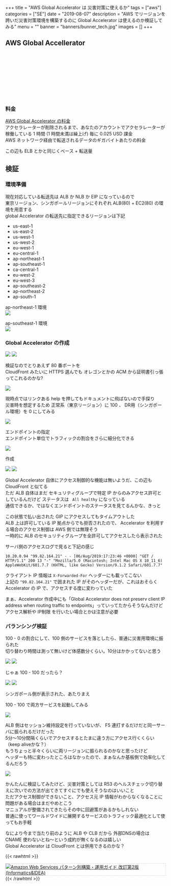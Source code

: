 +++
title = "AWS Global Accelerator は 災害対策に使えるか"
tags = ["aws"]
categories = ["SE"]
date = "2019-08-07"
description = "AWS でリージョンを跨いだ災害対策環境を構築するのに Global Accelerator は使えるのか検証してみる"
menu = ""
banner = "banners/bunner_tech.jpg"
images = []
+++

<!--more-->

## AWS Global Accellerator
<div class="iframely-embed"><div class="iframely-responsive" style="height: 140px; padding-bottom: 0;"><a href="https://aws.amazon.com/jp/global-accelerator/" data-iframely-url="//cdn.iframe.ly/OXvyT1H?iframe=card-small"></a></div></div><script async src="//cdn.iframe.ly/embed.js" charset="utf-8"></script>  

### 料金  
<i class="fas fa-external-link-alt"></i> [AWS Global Accelerator の料金](https://aws.amazon.com/jp/global-accelerator/pricing/)  
アクセラレーターが削除されるまで、あなたのアカウントでアクセラレーターが稼働している 1 時間 (1 時間未満は繰上げ) 毎に 0.025 USD 課金  
AWS ネットワーク経由で転送されるデータのギガバイトあたりの料金  

この辺も ELB とかと同じくベース + 転送量  

## 検証

### 環境準備
現在対応している転送先は ALB か NLB か EIP になっているので  
東京リージョン、シンガポールリージョンにそれぞれ ALB(80) + EC2(80) の環境を用意する  
global Accelerator の転送先に指定できるリージョンは下記  

* us-east-1
* us-east-2
* us-west-1
* us-west-2
* eu-west-1
* eu-central-1
* ap-northeast-1
* ap-southeast-1
* ca-central-1
* eu-west-2
* eu-west-3
* ap-southeast-2
* ap-northeast-2
* ap-south-1

<i class="fas fa-chevron-circle-right"></i> ap-northeast-1 環境  
<img src="/images/2019/aws-globalaccelerator/accelerator_setup01.png" />  

<i class="fas fa-chevron-circle-right"></i> ap-southeast-1 環境  
<img src="/images/2019/aws-globalaccelerator/accelerator_setup02.png" />  

### Global Accelerator の作成
<img src="/images/2019/aws-globalaccelerator/accelerator_setup03.png" />  
<img src="/images/2019/aws-globalaccelerator/accelerator_setup04.png" />  

検証なのでとりあえず 80 番ポートを  
CloudFront みたいに HTTPS 選んでも オレゴンとかの ACM から証明書引っ張ってこれるのかな?  

<img src="/images/2019/aws-globalaccelerator/accelerator_setup05.png" />  

現時点ではリンクある help を押してもドキュメントに飛ばないので手探り  
災害時を想定するため 正常系（東京リージョン）に 100 、 DR用（シンガポール環境）を 0 にしてみる  

<img src="/images/2019/aws-globalaccelerator/accelerator_setup06.png" />  

エンドポイントの指定  
エンドポイント単位でトラフィックの割合をさらに細分化できる  

<img src="/images/2019/aws-globalaccelerator/accelerator_setup07.png" />  

作成  

<img src="/images/2019/aws-globalaccelerator/accelerator_setup08.png" />  
<img src="/images/2019/aws-globalaccelerator/accelerator_setup09.png" />  

Global Accelerator 自体にアクセス制御的な機能は無いようだ、この辺も CloudFront と似てる  
ただ ALB 自体はまだ セキュリティグループで特定 IP からのみアクセス許可としているんだけど ステータスは ` All healthy` になっている  
通信できるか、ではなくエンドポイントのステータスを見てるんかな、きっと  

この状態で払い出された GIP にアクセスしてもタイムアウトした  
ALB 上は許可している IP 拠点からでも拒否されたので、 Accelerator を利用する場合のアクセス制御は AWS 側では無理そう  
一時的に ALB のセキュリティグループを全許可してアクセスしたら表示された  

サーバ側のアクセスログで見ると下記の感じ  

```
10.20.0.94 "99.82.164.21" - - [06/Aug/2019:17:23:46 +0000] "GET / HTTP/1.1" 200 13 "-" "Mozilla/5.0 (Macintosh; Intel Mac OS X 10_11_6) AppleWebKit/601.7.7 (KHTML, like Gecko) Version/9.1.2 Safari/601.7.7"
```

クライアント IP 情報は `X-Forwarded-For` ヘッダーにも載ってこない  
上記の `"99.82.164.21"` で囲まれた IP がそのヘッダーだが、これはおそらく Accelerator の IP で、アクセスする度に変わっていた  

まぁ、Accelerator 作成中にも「Global Accelerator does not preserv client IP address when routing traffic to endpoints」っていってたからそうなんだけど  
アクセス解析や IP制限 を行いたい場合とかは注意が必要  

### バランシング検証
100 - 0 の割合にして、100 側のサービスを落としたら、普通に災害用環境に振られた  
切り替わり時間は測って無いけど体感数分くらい。10分はかかってないと思う  

<img src="/images/2019/aws-globalaccelerator/accelerator_setup10.png" />  
<img src="/images/2019/aws-globalaccelerator/accelerator_setup11.png" />  

じゃぁ 100 - 100 だったら？

<img src="/images/2019/aws-globalaccelerator/accelerator_setup12.png" />  
<img src="/images/2019/aws-globalaccelerator/accelerator_setup11.png" />  

シンガポール側が表示された、あたりまえ  

100 - 100 で両方サービスを起動してみる  

<img src="/images/2019/aws-globalaccelerator/accelerator_setup13.png" />  

ALB 側はセッション維持設定を行っていないが、 F5 連打するだけだと同一サーバに振られるだけだった  
5分～10分間隔くらいでアクセスするとたまに違う方にアクセス行くくらい（keep aliveかな？）  
もうちょっと半々くらいに両リージョンに振られるのかなと思ったけど  
ヘッダーも特に変わったところはなかったので、まぁなんか基板側で効率化してるんだろう  

<img src="/images/2019/aws-globalaccelerator/accelerator_setup14.png" />  

かんたんに検証してみたけど、災害対策としては R53 のヘルスチェック切り替えに次いでの方法が出てきてすぐにでも使えそうなのはいいこと  
ただアクセス制御ができないこと、アクセス元 IP 情報がわからなくなることに問題がある場合はまだやめとこう  
マニュアルが整備されてきたらその中に回避策があるかもしれない  
普通に使ってワールドワイドに展開するサービスのトラフィック最適化として使ってもお手軽  

なにより今まで当たり前のように ALB や CLB だから 外部DNSの場合は CNAME 使わないとね～という成約が無くなるのは嬉しい  
Global Accelerator は CloudFront とは併用できるのかな？  

{{< rawhtml >}}
<div style="border: dashed 1px #ccc;">
<a href="http://www.amazon.co.jp/exec/obidos/ASIN/4797392576/sinokyoufu-22/ref=nosim/" name="amazletlink" target="_blank"><img src="https://images-fe.ssl-images-amazon.com/images/I/61iiVnqAeGL._SL160_.jpg" alt="Amazon Web Services パターン別構築・運用ガイド 改訂第2版 (Informatics&IDEA)" style="border: none;" /></a>
</div>
{{< /rawhtml >}}
